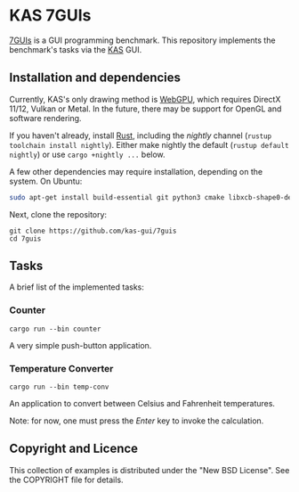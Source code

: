 KAS 7GUIs
==========

[7GUIs](https://eugenkiss.github.io/7guis/) is a GUI programming benchmark.
This repository implements the benchmark's tasks via the [KAS] GUI.

[KAS]: https://github.com/kas-gui/kas

Installation and dependencies
----------------

Currently, KAS's only drawing method is [WebGPU](https://github.com/gfx-rs/wgpu-rs),
which requires DirectX 11/12, Vulkan or Metal.
In the future, there may be support for OpenGL and software rendering.

If you haven't already, install [Rust](https://www.rust-lang.org/), including
the *nightly* channel (`rustup toolchain install nightly`). Either make nightly
the default (`rustup default nightly`) or use `cargo +nightly ...` below.

A few other dependencies may require installation, depending on the system.
On Ubuntu:

```sh
sudo apt-get install build-essential git python3 cmake libxcb-shape0-dev libxcb-xfixes0-dev
```

Next, clone the repository:

```
git clone https://github.com/kas-gui/7guis
cd 7guis
```

Tasks
----

A brief list of the implemented tasks:

### Counter

```
cargo run --bin counter
```

A very simple push-button application.

### Temperature Converter

```
cargo run --bin temp-conv
```

An application to convert between Celsius and Fahrenheit temperatures.

Note: for now, one must press the *Enter* key to invoke the calculation.


Copyright and Licence
-------

This collection of examples is distributed under the "New BSD License".
See the COPYRIGHT file for details.

